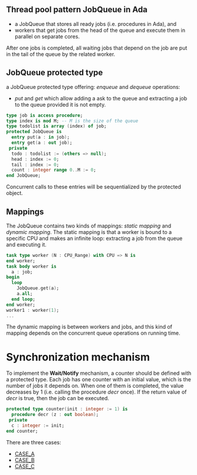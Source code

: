 ## Thread pool pattern JobQueue in Ada

- a JobQueue that stores all ready jobs (i.e. procedures in Ada), and
- workers that get jobs from the head of the queue and execute them in parallel on separate cores.

After one jobs is completed, all waiting jobs that depend on the job are put in the tail of the queue by the related worker.

## JobQueue protected type

a JobQueue protected type offering: *enqueue* and *dequeue* operations:
- *put* and *get* which allow adding a ask to the queue and extracting a job to the queue provided it is not empty.

```Ada
type job is access procedure;
type index is mod M; -- M is the size of the queue
type todolist is array (index) of job;
protected JobQueue is
  entry put(a : in job);
  entry get(a : out job);
 private
  todo : todolist := (others => null);
  head : index := 0;
  tail : index := 0;
  count : integer range 0..M := 0;
end JobQueue;
```

Concurrent calls to these entries will be sequentialized by the protected object.

## Mappings

The JobQueue contains two kinds of mappings: *static mapping* and *dynamic mapping*. The static mapping is that a worker is bound to a specific CPU and makes an infinite loop: extracting a job from the queue and executing it.
```Ada
task type worker (N : CPU_Range) with CPU => N is
end worker;
task body worker is
  a : job;
begin
  loop
    JobQueue.get(a);
    a.all;
  end loop;
end worker;
worker1 : worker(1);
...
```
The dynamic mapping is between workers and jobs, and this kind of mapping depends on the concurrent queue operations on running time.

# Synchronization mechanism

To implement the **Wait/Notify** mechanism, a counter should be defined with a protected type. Each job has one counter with an initial value, which is the number of jobs it depends on. When one of them is completed, the value
decreases by 1 (i.e. calling the procedure *decr* once). If the return value of *decr* is true, then the job can be executed.
```Ada
protected type counter(init : integer := 1) is
  procedure decr (z : out boolean);
 private
  c : integer := init;
end counter;
```

There are three cases:
- [CASE_A](A/JobQueue/)
- [CASE_B](B/JobQueue/)
- [CASE_C](C/JobQueue/)
